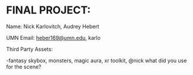 # FINAL PROJECT: 


Name: Nick Karlovitch, Audrey Hebert

UMN Email: heber169@umn.edu, karlo

Third Party Assets:

-fantasy skybox, monsters, magic aura, xr toolkit,  @nick what did you use for the scene? 

